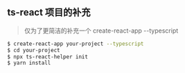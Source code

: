 ## ts-react 项目的补充

> 仅为了更简洁的补充一个 create-react-app --typescript

```sh
$ create-react-app your-project --typescript
$ cd your-project
$ npx ts-react-helper init
$ yarn install
```
